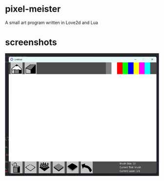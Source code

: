 # pixel-meister
A small art program written in Love2d and Lua

# screenshots

![Image 1](screenshot_1.png)
